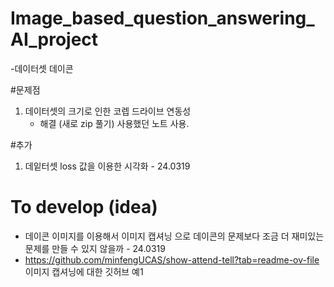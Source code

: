 # Image_based_question_answering_AI_project


-데이터셋 데이콘

#문제점
1. 데이터셋의 크기로 인한 코렙 드라이브 연동성
   - 해결 (새로 zip 풀기) 사용했던 노트 사용.
  

#추가
1. 데잍터셋 loss 값을 이용한 시각화 - 24.0319

  
   
# To develop (idea)
  - 데이콘 이미지를 이용해서 이미지 캡셔닝 으로  데이콘의 문제보다 조금 더 재미있는 문제를 만들 수 있지 않을까 - 24.0319
  - https://github.com/minfengUCAS/show-attend-tell?tab=readme-ov-file 이미지 캡셔닝에 대한 깃허브 예1 
